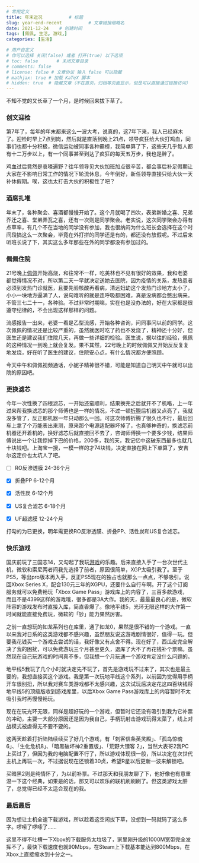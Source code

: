 ```yaml
---
# 常用定义
title: 年末近况          # 标题
slug: year-end-recent          # 文章链接缩略名
date: 2021-12-24    # 创建时间
tags: [佩佩, 生活, 游戏,]
categories: [生活]

# 用户自定义
# 你可以选择 关闭(false) 或者 打开(true) 以下选项
# toc: false       # 关闭文章目录
# comments: false
# license: false # 文章协议 输入 false 可以隐藏
# mathjax: true # 加载 KaTeX 脚本
# hidden: true  # 隐藏文章（不在首页，归档等页面显示，但是可以直接通过链接访问）
---
```


不知不觉的又长草了一个月，是时候回来拔下草了。

### 创文迎检

第7年了，每年的年末都来这么一波大考，说真的，这7年下来，我人已经麻木了。迎检时早上7点到岗，然后就是直落到晚上21点，领导疯狂给大伙打鸡血，同事们也都十分积极，微信运动被同事各种霸榜，我简单算了下，这些天几乎每人都有十二万步以上，有一个同事甚至到达了疯狂的每天五万步，我也是醉了。

鸡血过后竟然是哀嚎遍野？往年领导见大伙加班加点很辛苦，都会事后补足假期让大家在不影响日常工作的情况下轮流休息，今年倒好，新任领导直接只给大伙一天补休假期。唉，这也太打击大伙的积极性了吧？

### 酒席扎堆

年末了，各种聚会、喜酒都慢慢开始了。这个月就喝了四次，表弟新婚之喜、兄弟乔迁之喜、堂弟弄瓦之喜，还有一次则是同学聚会。老实说，这次同学聚会办得有点草率，有几个不在当地的同学没有参加，我也很纳闷为什么班长会选择在这个时间段搞这么一次聚会，毕竟在外打拼的同学还是有的，都还没有放假呢。不过后来听班长说了下，其实这么多年那些在外的同学都没有参加过的。

### 佩佩住院

21号晚上[佩佩](佩佩.md)开始高烧，和往常不一样，吃美林也不见有很好的效果，我和老婆都觉得情况不对，所以第二天一早就决定送她去医院，因为疫情的关系，发热患者必须到发热门诊就医，且要先验核酸再看病，清远妇幼这个发热门诊地方太小了，小小一块地方逼满了人，说句难听的就是连呼吸都困难，真是没病都会憋出病来。不管三七二十一，各种验。不过非常时期嘛，实在也是没办法的，好在大家都是很遵守纪律的，不会出现这样那样的问题。

流感报告一出来，老婆一看是乙型流感，开始各种咨询，问同事问以前的同学。这次佩佩的情况还是比较严重的，虽然就医时吃了药也不发烧了，精神还十分好，但医生还是建议我们住院几天，再做一些详细的检验。医生说，据以往的经验，佩佩的这种情况一到晚上就会复发。果不其然，22号晚上的时候佩佩又开始反反复复地发烧，好在听了医生的建议，住院安心点，有什么情况都方便照顾。

今天中午和佩佩视频通话，小妮子精神很不错，可能是知道自己明天中午就可以出院的原因吧。

### 更换滤芯

今年一次性换了四根滤芯，一开始还蛮顺利，结果换完之后就开不了机咯，上一年过来帮我换滤芯的那个师傅也是一样的情况，不过一顿[折腾](折腾.md)后机器又点亮了，我就没多管了，反正那机器一年只动那么一回。可这次师傅折腾了很久也不行，最后回车上拿了个万能表出来测，原来那个电源适配器坏掉了，也真够神奇的，换滤芯前机器还开着机的，换好滤芯后就直接回不去了，咨询师傅换一个要多少钱，结果师傅说出一个让我惊掉下巴的价格，200多，我的天，我记忆中这破东西最多也就几十块钱吧。上淘宝一搜，一模一样的才74块钱，决定直接在网上下单算了，安吉尔这定价也太坑人了吧。

- [ ] RO反渗透膜 24-36个月

- [x] 折叠PP 6-12个月

- [x] 活性炭 6-12个月

- [x] US复合滤芯 6-18个月

- [x] UF超滤膜 12-24个月

打勾的为已更换，明年需更换RO反渗透膜、折叠PP、活性炭和US复合滤芯。

### 快乐游戏

国庆前玩了三国志14，又勾起了我玩[游戏](游戏.md)的乐趣。后来直接入手了一台次世代主机，微软和索尼两者间我先选择了前者，原因很简单，XGP太吸引我了。至于PS5，等出pro版本再入手，反正PS5现在的独占也就那么一点点，不够吸引。说回Xbox Series X，配合130元三年的XGPU，还要什么自行车啊。开了这个订阅服务就可以免费畅玩「Xbox Game Pass」游戏库上的内容了，三百多款游戏，而且不是4399这样的游戏哦，很多都是3A大作。我的天，最最最良心的是，微软阵容的游戏发布时直接入库，简直香爆了。像地平线5，光环无限这样的大作第一时间就能直接免费玩，微软的「钞」能力果然厉害。

之前一直想玩的如龙系列也在库里，通了如龙0，果然是很不错的一个游戏。一直以来我对日系的这类游戏都不感兴趣，虽然朋友说这游戏剧情很好，值得一玩。但要我花钱买一个游戏去尝试的话，我好像又有点舍不得。现在好了，西瓜皮完全解决了我的困扰，可以免费游玩三个月甚至更久，退库了大不了再花钱补个票嘛。虽然现在自己玩游戏的时间真不多，但我想一个月玩通一个游戏肯定没什么问题的。

地平线5我玩了几个小时就决定先不玩了，首先是游戏玩不过来了，其次也是最主要的，我想直接买这个游戏。我是第一次玩地平线这个系列，以前因为觉得用手柄开车很别扭，所以我对赛车类游戏都不太感兴趣，这次试玩后决定花这四百块钱将地平线5的顶级版收到游戏库里，以后Xbox Game Pass游戏库上的内容暂时不太吸引我时再慢慢畅玩。

现在在玩光环无限，同样是超好玩的一个游戏，但暂时它还没有吸引到我为它补票的冲动，主要一大部分原因还是因为我自己，手柄玩射击游戏玩得太菜了，线上对战模式被虐得无不要不要的。

这两天趁着打折陆陆续续买了好几个游戏，有「刺客信条英灵殿」、「孤岛惊魂6」、「生化危机8」、「暗黑破坏神2重置版」、「荒野大镖客 2」，当然大表哥2我PC上买过了，但因为我的电脑配置不行了，所以游戏体现很一般，所以决定在次世代主机上再玩一次，不过据说现在还锁着30贞，希望R星以后更新一波来解锁吧。

买暗黑2则是纯情怀了，为以前补票。不过那天和我朋友聊了下，他好像也有意重温一下这个经典，如果是的话，那又可以欢乐的联机刷刷刷了。但这类游戏太肝了，总觉得已经不太适合现在的我。

### 最后最后

因为想让主机全速下载游戏，所以趁着这空闲拔下草，没想到一码就码了这么多字。啰嗦了啰嗦了……

这里不得不吐槽一下Xbox的下载服务太垃圾了，家里刚升级的1000M宽带完全发挥不了，最快下载速度也就90Mbps，在Steam上下载基本能达到800Mbps，在Xbox上直接缩水到十分之一。